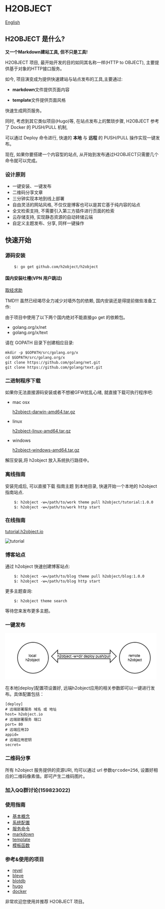 H2OBJECT
========

[English](https://github.com/h2object/h2object/blob/master/doc/english/index.md)

## H2OBJECT 是什么?

**又一个Markdown建站工具, 但不只是工具!**

H2OBJECT 项目, 最开始开发的目的如同其名称一样(HTTP to OBJECT), 主要提供基于对象的HTTP接口服务。

如今, 项目演变成为提供快速建站与站点发布的工具,主要通过:

 * **markdown**文件提供页面内容

 * **template**文件提供页面风格
	
快速生成网页服务。

同时, 考虑到其它类似项目(Hugo)等, 在站点发布上的繁琐步骤, H2OBJECT 参考了 Docker 的 PUSH/PULL 机制,

可以通过 Deploy 命令进行, 快速的 **本地** 与 **远程** 的 PUSH/PULL 操作实现一键发布。

现在, 如果你要搭建一个内容型的站点, 从开始到发布通过H2OBJECT只需要几个命令就可以完成。

### 设计原则

-	一键安装、一键发布
-	二维码分享文章
-	三分钟实现本地到线上部署
-	自由灵活的网站风格, 不仅仅是博客也可以是其它基于纯内容的站点
-	全文检索支持, 不需要引入第三方插件进行页面的检索
-	云存储支持, 实现静态资源的自动转储云端
-	自定义主题发布、分享, 同样一键操作

## 快速开始

### 源码安装

````
	$: go get github.com/h2object/h2object
````

#### 国内安装吐槽(VPN 用户跳过)

[取经求助](http://tangseng99.com)

TMD!!! 虽然已经竭尽全力减少对墙外包的依赖, 国内安装还是得提前做些准备工作:

由于项目中使用了以下两个国内绝对不能直接go get 的依赖包。
	
 * golang.org/x/net
 * golang.org/x/text

请在 GOPATH 目录下创建相应目录:

	mkdir -p $GOPATH/src/golang.org/x
	cd $GOPATH/src/golang.org/x
	git clone https://github.com/golang/net.git
	git clone https://github.com/golang/text.git


### 二进制程序下载

如果你无法直接源码安装或者不想被GFW扰乱心绪, 就直接下载可执行程序吧:

-	mac osx

	[h2object-darwin-amd64.tar.gz](http://dl.h2object.io/h2object/macosx/1.0.1.tar.gz)

-	linux

	[h2object-linux-amd64.tar.gz](http://dl.h2object.io/h2object/linux/1.0.1.tar.gz)

-	windows

	[h2object-windows-amd64.tar.gz](http://dl.h2object.io/h2object/windows/1.0.1.tar.gz)

解压安装,将 h2object 放入系统执行路径中。

### 离线指南

安装完成后, 可以直接下载 指南主题 到本地目录, 快速开始一个本地的 h2object 指南站点.
````
	$: h2object -w=/path/to/work theme pull h2object/tutorial:1.0.0
	$: h2object -w=/path/to/work http start
````

### 在线指南

[tutorial.h2object.io](http://tutorial.h2object.io)

![tutorial](http://tutorial.h2object.io?qrcode=256)

### 博客站点

通过 h2object 快速创建博客站点:

````
	$: h2object -w=/path/to/blog theme pull h2object/blog:1.0.0
	$: h2object -w=/path/to/blog http start
````
更多主题查询:

````
	$: h2object theme search
````
等待您来发布更多主题。


### 一键发布

![deploy command](https://github.com/h2object/h2object/blob/master/doc/img/deploy.png)

在本地[deploy]配置项设置好, 远端h2object应用的相关参数即可以一键进行发布。具体配置包括：

````
[deploy]
# 远端部署服务 域名 或 地址
host= h2object.io
# 远端部署服务 端口
port= 80
# 远端应用ID
appid= 
# 远端应用密钥
secret= 
````
### 二维码分享

所有 h2object 服务提供的资源URI, 均可以通过 url 参数<kbd>qrcode=256</kbd>, 设置好相应的二维码像素值。即可产生二维码图片。

### 加入QQ群讨论(159823022)

### 使用指南

-	[基本概念](https://github.com/h2object/h2object/blob/master/doc/chinese/basic.md)
-	[系统配置](https://github.com/h2object/h2object/blob/master/doc/chinese/configure.md)
-	[服务命令](https://github.com/h2object/h2object/blob/master/doc/chinese/command.md)
-	[markdown](https://github.com/h2object/h2object/blob/master/doc/chinese/markdown.md)
-	[template](https://github.com/h2object/h2object/blob/master/doc/chinese/template.md)
-	[模板函数](https://github.com/h2object/h2object/blob/master/doc/chinese/functions.md)

### 参考&使用的项目

-	[revel](https://github.com/revel/revel)
-	[bleve](https://github.com/blevesearch/bleve)
-	[blotdb](https://github.com/boltdb/bolt)
-	[hugo](https://github.com/spf3/hugo)
-	[docker](https://github.com/docker/docker)

非常欢迎您使用并推荐 H2OBJECT 项目。



